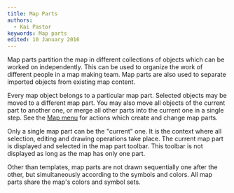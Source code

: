 ```yaml
---
title: Map Parts
authors:
  - Kai Pastor
keywords: Map parts
edited: 10 January 2016
---
```


Map parts partition the map in different collections of objects which can be worked on independently.
This can be used to organize the work of different people in a map making team.
Map parts are also used to separate imported objects from existing map content.

Every map object belongs to a particular map part.
Selected objects may be moved to a different map part.
You may also move all objects of the current part to another one,
or merge all other parts into the current one in a single step.
See the [Map menu](map_menu.md) for actions which create and change map parts.

Only a single map part can be the "current" one.
It is the context where all selection, editing and drawing operations take place.
The current map part is displayed and selected in the map part toolbar.
This toolbar is not displayed as long as the map has only one part.

Other than templates, map parts are not drawn sequentially one after the other,
but simultaneously according to the symbols and colors.
All map parts share the map's colors and symbol sets.
